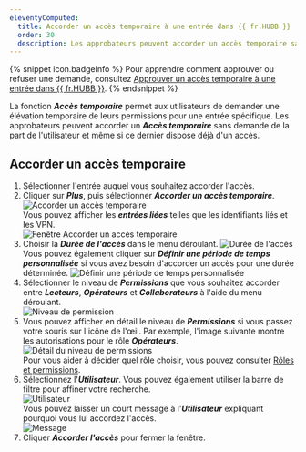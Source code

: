 ```yaml
---
eleventyComputed:
  title: Accorder un accès temporaire à une entrée dans {{ fr.HUBB }}
  order: 30
  description: Les approbateurs peuvent accorder un accès temporaire sans requête à un utilisateur même si ce dernier dispose déjà d'un accès.
---
```

{% snippet icon.badgeInfo %} 
Pour apprendre comment approuver ou refuser une demande, consultez [Approuver un accès temporaire à une entrée dans {{ fr.HUBB }}](http://localhost:8080/fr/hub/web-interface/hub-overview/temporary-access/approve-temporary-access/).
{% endsnippet %}

La fonction ***Accès temporaire*** permet aux utilisateurs de demander une élévation temporaire de leurs permissions pour une entrée spécifique. Les approbateurs peuvent accorder un ***Accès temporaire*** sans demande de la part de l'utilisateur et même si ce dernier dispose déjà d'un accès.

## Accorder un accès temporaire

1. Sélectionner l'entrée auquel vous souhaitez accorder l'accès.  
1. Cliquer sur ***Plus***, puis sélectionner ***Accorder un accès temporaire***.  
![Accorder un accès temporaire](https://webdevolutions.blob.core.windows.net/docs/fr/hub/Hub6025.png)   
Vous pouvez afficher les ***entrées liées*** telles que les identifiants liés et les VPN.  
![Fenêtre Accorder un accès temporaire](https://webdevolutions.blob.core.windows.net/docs/fr/hub/Hub6026.png)  
1. Choisir la ***Durée de l'accès*** dans le menu déroulant.
![Durée de l'accès](https://webdevolutions.blob.core.windows.net/docs/fr/hub/Hub6027.png)  
Vous pouvez également cliquer sur ***Définir une période de temps personnalisée*** si vous avez besoin d'accorder un accès pour une durée déterminée. 
![Définir une période de temps personnalisée](https://webdevolutions.blob.core.windows.net/docs/fr/hub/Hub6028.png)  
1. Sélectionner le niveau de ***Permissions*** que vous souhaitez accorder entre ***Lecteurs***, ***Opérateurs*** et ***Collaborateurs*** à l'aide du menu déroulant.  
![Niveau de permission](https://webdevolutions.blob.core.windows.net/docs/fr/hub/Hub6029.png)  
1. Vous pouvez afficher en détail le niveau de ***Permissions*** si vous passez votre souris sur l'icône de l'œil. Par exemple, l'image suivante montre les autorisations pour le rôle ***Opérateurs***.   
![Détail du niveau de permissions](https://webdevolutions.blob.core.windows.net/docs/fr/hub/Hub6030.png)  
Pour vous aider à décider quel rôle choisir, vous pouvez consulter [Rôles et permissions](https://docs.devolutions.net/fr/hub/web-interface/hub-overview/administration/configuration-security/system-permissions/roles-permissions/).  
1.  Sélectionnez l'***Utilisateur***. Vous pouvez également utiliser la barre de filtre pour affiner votre recherche.  
![Utilisateur](https://webdevolutions.blob.core.windows.net/docs/fr/hub/Hub6031.png)  
Vous pouvez laisser un court message à l'***Utilisateur*** expliquant pourquoi vous lui accordez l'accès.  
![Message](https://webdevolutions.blob.core.windows.net/docs/fr/hub/Hub6032.png)  
1. Cliquer ***Accorder l'accès*** pour fermer la fenêtre.
